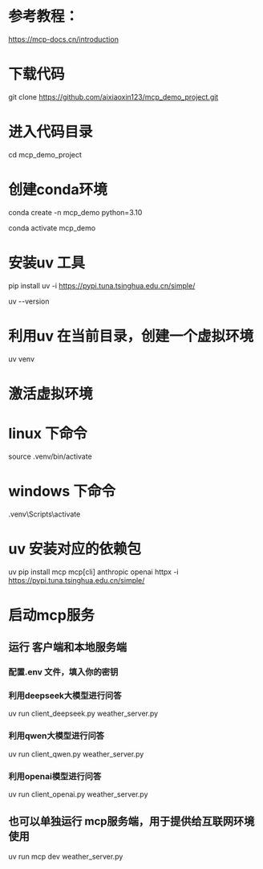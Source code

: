 # 参考教程：
https://mcp-docs.cn/introduction



# 下载代码


git clone  https://github.com/aixiaoxin123/mcp_demo_project.git

# 进入代码目录
cd mcp_demo_project




# 创建conda环境

conda create -n mcp_demo  python=3.10

conda activate mcp_demo

# 安装uv 工具
pip install uv  -i https://pypi.tuna.tsinghua.edu.cn/simple/

uv --version





# 利用uv 在当前目录，创建一个虚拟环境
uv venv

# 激活虚拟环境
# linux 下命令
source .venv/bin/activate
# windows 下命令
.venv\Scripts\activate




# uv 安装对应的依赖包
uv pip install mcp  mcp[cli]  anthropic  openai   httpx  -i https://pypi.tuna.tsinghua.edu.cn/simple/ 




# 启动mcp服务





## 运行 客户端和本地服务端

###   配置.env 文件，填入你的密钥


### 利用deepseek大模型进行问答

uv run client_deepseek.py   weather_server.py

### 利用qwen大模型进行问答

uv run client_qwen.py   weather_server.py

### 利用openai模型进行问答

uv run client_openai.py   weather_server.py



## 也可以单独运行 mcp服务端，用于提供给互联网环境使用

uv run  mcp dev weather_server.py
